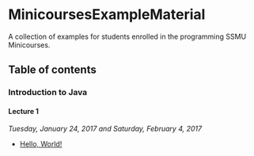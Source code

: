 # MinicoursesExampleMaterial
A collection of examples for students enrolled in the programming SSMU Minicourses.

## Table of contents

### Introduction to Java

#### Lecture 1

_Tuesday, January 24, 2017 and Saturday, February 4, 2017_

- [Hello, World!](https://github.com/mcataford/MinicoursesExampleMaterial/blob/master/Winter%202017/Java/Lecture%201/HelloWorld.java)


